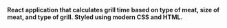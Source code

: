 <strong>React application that calculates grill time based on type of meat, size of meat, and type of grill. Styled using modern CSS and HTML.</strong>
